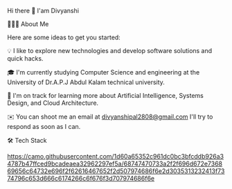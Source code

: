 Hi there 👋 I'am Divyanshi

👨🏻‍💻  About Me

Here are some ideas to get you started:

💡  I like to explore new technologies and develop software solutions and quick hacks.

🎓  I'm currently studying Computer Science and engineering at the University of Dr.A.P.J Abdul Kalam technical university.

🌱  I'm on track for learning more about Artificial Intelligence, Systems Design, and Cloud Architecture.

 ✉️  You can shoot me an email at divyanshipal2808@gmail.com I'll try to respond as soon as I can.

🛠  Tech Stack

https://camo.githubusercontent.com/1d60a65352c961dc0bc3bfcddb926a34787b47ffced9bcadeaea32962297ef5a/68747470733a2f2f696d672e736869656c64732e696f2f62616467652f2d507974686f6e2d3035313232413f7374796c653d666c6174266c6f676f3d707974686f6e
